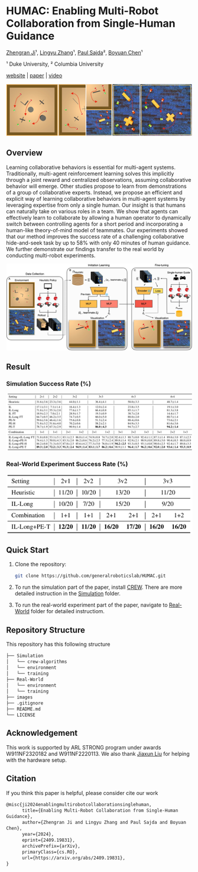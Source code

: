 # HUMAC: Enabling Multi-Robot Collaboration from Single-Human Guidance
[Zhengran Ji](https://jzr01.github.io/)¹, [Lingyu Zhang](https://lingyu98.github.io/)¹, [Paul Sajda](https://liinc.bme.columbia.edu/people/paul-sajda)², [Boyuan Chen](http://boyuanchen.com/)¹

¹ Duke University, ² Columbia University

[website](http://generalroboticslab.com/HUMAC) | [paper](https://arxiv.org/abs/2409.19831) | [video](https://www.youtube.com/watch?v=2X92LnFTutY)

![Multi-Agent/Robot Collaboration](images/Teaser.jpeg)


## Overview
Learning collaborative behaviors is essential for multi-agent systems. Traditionally, multi-agent reinforcement learning solves this implicitly through a joint reward and centralized observations, assuming collaborative behavior will emerge. Other studies propose to learn from demonstrations of a group of collaborative experts. Instead, we propose an efficient and explicit way of learning collaborative behaviors in multi-agent systems by leveraging expertise from only a single human. Our insight is that humans can naturally take on various roles in a team. We show that agents can effectively learn to collaborate by allowing a human operator to dynamically switch between controlling agents for a short period and incorporating a human-like theory-of-mind model of teammates. Our experiments showed that our method improves the success rate of a challenging collaborative hide-and-seek task by up to 58% with only 40 minutes of human guidance. We further demonstrate our findings transfer to the real world by conducting multi-robot experiments.

![Method](images/Mainfig.jpeg)

## Result
### Simulation Success Rate (%)
![Method](images/Simulation.png)

### Real-World Experiment Success Rate (%)
![Method](images/real.png)


## Quick Start

1. Clone the repository:

    ```bash
    git clone https://github.com/generalroboticslab/HUMAC.git
    ```
2. To run the simulation part of the paper, install [CREW](https://github.com/generalroboticslab/CREW). There are more detailed instruction in the [Simulation](https://github.com/generalroboticslab/HUMAC/tree/main/Simulation) folder.

3. To run the real-world experiment part of the paper, navigate to [Real-World](https://github.com/generalroboticslab/HUMAC/tree/main/Real-World) folder for detailed instructiom.

## Repository Structure
This repository has this following structure
```plaintext
├── Simulation              
│   └── crew-algorithms
│   └── environment
│   └── training
├── Real-World
│   └── environment
│   └── training
├── images
├── .gitignore              
├── README.md           
└── LICENSE             

```

## Acknowledgement


This work is supported by ARL STRONG program under awards W911NF2320182 and W911NF2220113. We also thank [Jiaxun Liu](https://www.jiaxunliu.com/) for helping with the hardware setup.


## Citation

If you think this paper is helpful, please consider cite our work

```plaintext
@misc{ji2024enablingmultirobotcollaborationsinglehuman,
      title={Enabling Multi-Robot Collaboration from Single-Human Guidance}, 
      author={Zhengran Ji and Lingyu Zhang and Paul Sajda and Boyuan Chen},
      year={2024},
      eprint={2409.19831},
      archivePrefix={arXiv},
      primaryClass={cs.RO},
      url={https://arxiv.org/abs/2409.19831}, 
}
```

